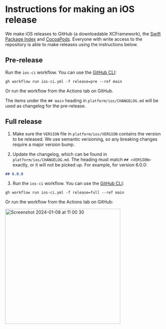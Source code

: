 # Instructions for making an iOS release

We make iOS releases to GitHub (a downloadable XCFramework), the [Swift Package Index](https://swiftpackageindex.com/maplibre/maplibre-gl-native-distribution) and [CocoaPods](https://cocoapods.org/). Everyone with write access to the repository is able to make releases using the instructions below.

## Pre-release

Run the `ios-ci` workflow. You can use the [GitHub CLI](https://cli.github.com/manual/gh_workflow_run):

```
gh workflow run ios-ci.yml -f release=pre --ref main
```

Or run the workflow from the Actions tab on GitHub.

The items under the `## main` heading in `platform/ios/CHANGELOG.md` will be used as changelog for the pre-release. 

## Full release

1. Make sure the `VERSION` file in `platform/ios/VERSION` contains the version to be released. We use semantic versioning, so any breaking changes require a major version bump.

2. Update the changelog, which can be found in `platform/ios/CHANGELOG.md`. The heading must match `## <VERSION>` exactly, or it will not be picked up. For example, for version 6.0.0:

```md
## 6.0.0
```

3. Run the `ios-ci` workflow. You can use the [GitHub CLI](https://cli.github.com/manual/gh_workflow_run):

```
gh workflow run ios-ci.yml -f release=full --ref main
```

Or run the workflow from the Actions tab on GitHub:

<img width="367" alt="Screenshot 2024-01-08 at 11 00 30" src="https://github.com/maplibre/maplibre-native/assets/649392/ae791f04-f805-4544-b33a-44d8b04e0836">

